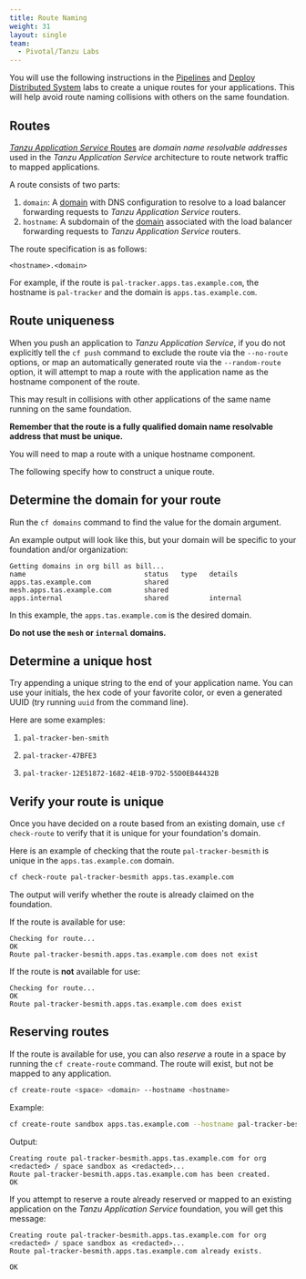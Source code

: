 ```yaml
---
title: Route Naming
weight: 31
layout: single
team:
  - Pivotal/Tanzu Labs
---
```


You will use the following instructions in the
[Pipelines](../pipelines/)
and
[Deploy Distributed System](../deploy-distributed-system/)
labs to create a unique routes
for your applications.
This will help avoid route naming collisions with others on the
same foundation.

## Routes

[_Tanzu Application Service_ Routes](https://docs.cloudfoundry.org/devguide/deploy-apps/routes-domains.html#routes)
are _domain name resolvable addresses_ used in the
_Tanzu Application Service_ architecture to route network traffic to
mapped applications.

A route consists of two parts:

1.  `domain`:
    A
    [domain](https://docs.cloudfoundry.org/devguide/deploy-apps/routes-domains.html#domains)
    with DNS configuration to resolve to a load balancer
    forwarding requests to _Tanzu Application Service_ routers.
1.  `hostname`:
    A subdomain of the [domain](https://docs.cloudfoundry.org/devguide/deploy-apps/routes-domains.html#domains) associated with the load
    balancer forwarding requests to _Tanzu Application Service_ routers.

The route specification is as follows:

`<hostname>.<domain>`

For example, if the route is `pal-tracker.apps.tas.example.com`,
the hostname is `pal-tracker` and the domain is
`apps.tas.example.com`.

## Route uniqueness

When you push an application to _Tanzu Application Service_,
if you do not explicitly tell the `cf push` command to exclude the route
via the `--no-route` options,
or map an automatically generated route via the `--random-route` option,
it will attempt to map a route with the application name as the
hostname component of the route.

This may result in collisions with other applications of the same name
running on the same foundation.

**Remember that the route is a fully qualified domain name resolvable**
**address that must be unique.**

You will need to map a route with a unique hostname component.

The following specify how to construct a unique route.

## Determine the domain for your route

Run the `cf domains` command to find the value for the domain argument.

An example output will look like this,
but your domain will be specific to your foundation and/or organization:

```no-highlight
Getting domains in org bill as bill...
name                             status   type   details
apps.tas.example.com             shared
mesh.apps.tas.example.com        shared
apps.internal                    shared          internal
```

In this example,
the `apps.tas.example.com` is the desired domain.

**Do not use the `mesh` or `internal` domains.**

## Determine a unique host

Try appending a unique string to the end of your application name.
You can use your initials,
the hex code of your favorite color,
or even a generated UUID
(try running `uuid` from the command line).

Here are some examples:

1.  `pal-tracker-ben-smith`

1.  `pal-tracker-47BFE3`

1.  `pal-tracker-12E51872-1682-4E1B-97D2-55D0EB44432B`

## Verify your route is unique

Once you have decided on a route based from an existing domain,
use `cf check-route` to verify that it is unique for your foundation's
domain.

Here is an example of checking that the route
`pal-tracker-besmith` is unique in the `apps.tas.example.com`
domain.

```bash
cf check-route pal-tracker-besmith apps.tas.example.com
```

The output will verify whether the route is already claimed on the
foundation.

If the route is available for use:

```no-highlight
Checking for route...
OK
Route pal-tracker-besmith.apps.tas.example.com does not exist
```

If the route is **not** available for use:

```no-highlight
Checking for route...
OK
Route pal-tracker-besmith.apps.tas.example.com does exist
```

## Reserving routes

If the route is available for use,
you can also _reserve_ a route in a space by running the
`cf create-route` command.
The route will exist,
but not be mapped to any application.

```bash
cf create-route <space> <domain> --hostname <hostname>
```

Example:

```bash
cf create-route sandbox apps.tas.example.com --hostname pal-tracker-besmith
```

Output:

```no-highlight
Creating route pal-tracker-besmith.apps.tas.example.com for org <redacted> / space sandbox as <redacted>...
Route pal-tracker-besmith.apps.tas.example.com has been created.
OK
```

If you attempt to reserve a route already reserved or mapped to an
existing application on the _Tanzu Application Service_ foundation,
you will get this message:

```no-highlight
Creating route pal-tracker-besmith.apps.tas.example.com for org <redacted> / space sandbox as <redacted>...
Route pal-tracker-besmith.apps.tas.example.com already exists.

OK
```
